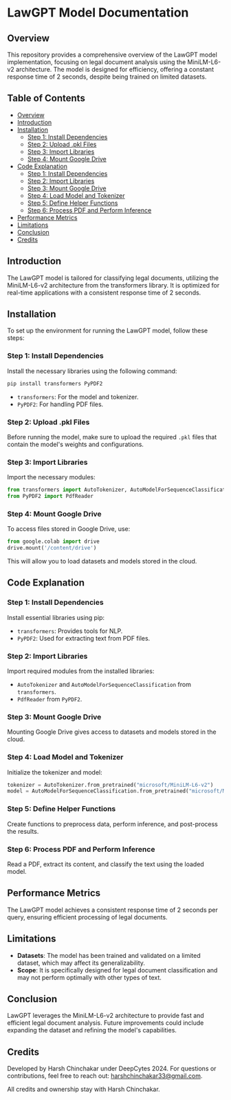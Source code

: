 # LawGPT Model Documentation

## Overview
This repository provides a comprehensive overview of the LawGPT model implementation, focusing on legal document analysis using the MiniLM-L6-v2 architecture. The model is designed for efficiency, offering a constant response time of 2 seconds, despite being trained on limited datasets.

## Table of Contents
- [Overview](#overview)
- [Introduction](#introduction)
- [Installation](#installation)
  - [Step 1: Install Dependencies](#step-1-install-dependencies)
  - [Step 2: Upload .pkl Files](#step-2-upload-pkl-files)
  - [Step 3: Import Libraries](#step-3-import-libraries)
  - [Step 4: Mount Google Drive](#step-4-mount-google-drive)
- [Code Explanation](#code-explanation)
  - [Step 1: Install Dependencies](#step-1-install-dependencies-1)
  - [Step 2: Import Libraries](#step-2-import-libraries)
  - [Step 3: Mount Google Drive](#step-3-mount-google-drive)
  - [Step 4: Load Model and Tokenizer](#step-4-load-model-and-tokenizer)
  - [Step 5: Define Helper Functions](#step-5-define-helper-functions)
  - [Step 6: Process PDF and Perform Inference](#step-6-process-pdf-and-perform-inference)
- [Performance Metrics](#performance-metrics)
- [Limitations](#limitations)
- [Conclusion](#conclusion)
- [Credits](#credits)

## Introduction

The LawGPT model is tailored for classifying legal documents, utilizing the MiniLM-L6-v2 architecture from the transformers library. It is optimized for real-time applications with a consistent response time of 2 seconds.

## Installation

To set up the environment for running the LawGPT model, follow these steps:

### Step 1: Install Dependencies

Install the necessary libraries using the following command:

```bash
pip install transformers PyPDF2
```

- `transformers`: For the model and tokenizer.
- `PyPDF2`: For handling PDF files.

### Step 2: Upload .pkl Files

Before running the model, make sure to upload the required `.pkl` files that contain the model's weights and configurations.

### Step 3: Import Libraries

Import the necessary modules:

```python
from transformers import AutoTokenizer, AutoModelForSequenceClassification, pipeline
from PyPDF2 import PdfReader
```

### Step 4: Mount Google Drive

To access files stored in Google Drive, use:

```python
from google.colab import drive
drive.mount('/content/drive')
```

This will allow you to load datasets and models stored in the cloud.

## Code Explanation

### Step 1: Install Dependencies

Install essential libraries using pip:

- `transformers`: Provides tools for NLP.
- `PyPDF2`: Used for extracting text from PDF files.

### Step 2: Import Libraries

Import required modules from the installed libraries:

- `AutoTokenizer` and `AutoModelForSequenceClassification` from `transformers`.
- `PdfReader` from `PyPDF2`.

### Step 3: Mount Google Drive

Mounting Google Drive gives access to datasets and models stored in the cloud.

### Step 4: Load Model and Tokenizer

Initialize the tokenizer and model:

```python
tokenizer = AutoTokenizer.from_pretrained("microsoft/MiniLM-L6-v2")
model = AutoModelForSequenceClassification.from_pretrained("microsoft/MiniLM-L6-v2")
```

### Step 5: Define Helper Functions

Create functions to preprocess data, perform inference, and post-process the results.

### Step 6: Process PDF and Perform Inference

Read a PDF, extract its content, and classify the text using the loaded model.

## Performance Metrics

The LawGPT model achieves a consistent response time of 2 seconds per query, ensuring efficient processing of legal documents.

## Limitations

- **Datasets**: The model has been trained and validated on a limited dataset, which may affect its generalizability.
- **Scope**: It is specifically designed for legal document classification and may not perform optimally with other types of text.

## Conclusion

LawGPT leverages the MiniLM-L6-v2 architecture to provide fast and efficient legal document analysis. Future improvements could include expanding the dataset and refining the model's capabilities.

## Credits

Developed by Harsh Chinchakar under DeepCytes 2024. For questions or contributions, feel free to reach out: [harshchinchakar33@gmail.com](mailto:harshchinchakar33@gmail.com).

All credits and ownership stay with Harsh Chinchakar.

